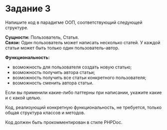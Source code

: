 # Задание 3

Напишите код в парадигме ООП, соответствующий следующей структуре.

<strong>Сущности:</strong> Пользователь, Статья. <br>
<strong>Связи:</strong> Один пользователь может написать несколько статей. У каждой статьи может быть только один пользователь-автор. <br>

<strong>Функциональность:</strong>
<ul>
<li>возможность для пользователя создать новую статью;</li>
<li>возможность получить автора статьи;</li>
<li>возможность получить все статьи конкретного пользователя;</li>
<li>возможность сменить автора статьи.</li>
</ul>
Если вы применили какие-либо паттерны при написании, укажите какие и с какой целью.

Код, реализующий конкретную функциональность, не требуется, только общая структура классов и методов.

Код должен быть прокомментирован в стиле PHPDoc.
